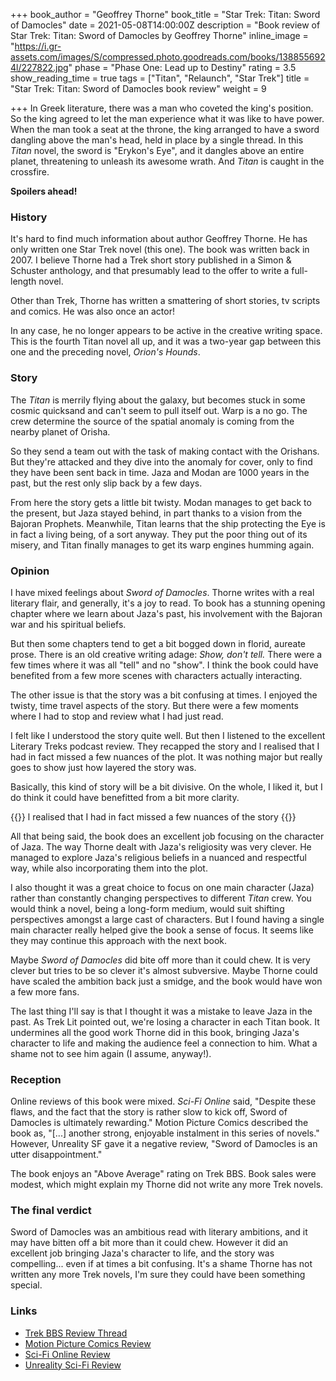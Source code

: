 +++
book_author = "Geoffrey Thorne"
book_title = "Star Trek: Titan: Sword of Damocles"
date = 2021-05-08T14:00:00Z
description = "Book review of Star Trek: Titan: Sword of Damocles by Geoffrey Thorne"
inline_image = "https://i.gr-assets.com/images/S/compressed.photo.goodreads.com/books/1388556924l/227822.jpg"
phase = "Phase One: Lead up to Destiny"
rating = 3.5
show_reading_time = true
tags = ["Titan", "Relaunch", "Star Trek"]
title = "Star Trek: Titan: Sword of Damocles book review"
weight = 9

+++
In Greek literature, there was a man who coveted the king's position. So the king agreed to let the man experience what it was like to have power. When the man took a seat at the throne, the king arranged to have a sword dangling above the man's head, held in place by a single thread. In this _Titan_ novel, the sword is "Erykon's Eye", and it dangles above an entire planet, threatening to unleash its awesome wrath. And _Titan_ is caught in the crossfire.

**Spoilers ahead!**

<!--more-->

### History

It's hard to find much information about author Geoffrey Thorne. He has only written one Star Trek novel (this one). The book was written back in 2007. I believe Thorne had a Trek short story published in a Simon & Schuster anthology, and that presumably lead to the offer to write a full-length novel.

Other than Trek, Thorne has written a smattering of short stories, tv scripts and comics. He was also once an actor!

In any case, he no longer appears to be active in the creative writing space. This is the fourth Titan novel all up, and it was a two-year gap between this one and the preceding novel, _Orion's Hounds_.

### Story

The _Titan_ is merrily flying about the galaxy, but becomes stuck in some cosmic quicksand and can't seem to pull itself out. Warp is a no go. The crew determine the source of the spatial anomaly is coming from the nearby planet of Orisha.

So they send a team out with the task of making contact with the Orishans. But they're attacked and they dive into the anomaly for cover, only to find they have been sent back in time. Jaza and Modan are 1000 years in the past, but the rest only slip back by a few days.

From here the story gets a little bit twisty. Modan manages to get back to the present, but Jaza stayed behind, in part thanks to a vision from the Bajoran Prophets. Meanwhile, Titan learns that the ship protecting the Eye is in fact a living being, of a sort anyway. They put the poor thing out of its misery, and Titan finally manages to get its warp engines humming again.

### Opinion

I have mixed feelings about _Sword of Damocles_. Thorne writes with a real literary flair, and generally, it's a joy to read. To book has a stunning opening chapter where we learn about Jaza's past, his involvement with the Bajoran war and his spiritual beliefs.

But then some chapters tend to get a bit bogged down in florid, aureate prose. There is an old creative writing adage: _Show, don't tell._ There were a few times where it was all "tell" and no "show". I think the book could have benefited from a few more scenes with characters actually interacting.

The other issue is that the story was a bit confusing at times. I enjoyed the twisty, time travel aspects of the story. But there were a few moments where I had to stop and review what I had just read.

I felt like I understood the story quite well. But then I listened to the excellent Literary Treks podcast review. They recapped the story and l realised that I had in fact missed a few nuances of the plot. It was nothing major but really goes to show just how layered the story was.

Basically, this kind of story will be a bit divisive. On the whole, I liked it, but I do think it could have benefitted from a bit more clarity.

{{<pullout>}} l realised that I had in fact missed a few nuances of the story {{</pullout>}}

All that being said, the book does an excellent job focusing on the character of Jaza. The way Thorne dealt with Jaza's religiosity was very clever. He managed to explore Jaza's religious beliefs in a nuanced and respectful way, while also incorporating them into the plot.

I also thought it was a great choice to focus on one main character (Jaza) rather than constantly changing perspectives to different _Titan_ crew. You would think a novel, being a long-form medium, would suit shifting perspectives amongst a large cast of characters. But I found having a single main character really helped give the book a sense of focus. It seems like they may continue this approach with the next book.

Maybe _Sword of Damocles_ did bite off more than it could chew. It is very clever but tries to be so clever it's almost subversive. Maybe Thorne could have scaled the ambition back just a smidge, and the book would have won a few more fans.

The last thing I'll say is that I thought it was a mistake to leave Jaza in the past. As Trek Lit pointed out, we're losing a character in each Titan book. It undermines all the good work Thorne did in this book, bringing Jaza's character to life and making the audience feel a connection to him. What a shame not to see him again (I assume, anyway!).

### Reception

Online reviews of this book were mixed. _Sci-Fi Online_ said, "Despite these flaws, and the fact that the story is rather slow to kick off, Sword of Damocles is ultimately rewarding." Motion Picture Comics described the book as, "\[...\] another strong, enjoyable instalment in this series of novels." However, Unreality SF gave it a negative review, "Sword of Damocles is an utter disappointment."

The book enjoys an "Above Average" rating on Trek BBS. Book sales were modest, which might explain my Thorne did not write any more Trek novels.

### The final verdict

Sword of Damocles was an ambitious read with literary ambitions, and it may have bitten off a bit more than it could chew. However it did an excellent job bringing Jaza's character to life, and the story was compelling... even if at times a bit confusing. It's a shame Thorne has not written any more Trek novels, I'm sure they could have been something special.

### Links

* [Trek BBS Review Thread](https://www.trekbbs.com/threads/ttn-sword-of-damocles-by-geoffrey-thorne-review-thread.250903/)
* [Motion Picture Comics Review](http://www.motionpicturescomics.com/2010/06/25/star-trek-titan-book-4-sword-of-damocles/)
* [Sci-Fi Online Review](http://www.sci-fi-online.com/2008_reviews/book/08-01-07_st-titan-damocles.htm)
* [Unreality Sci-Fi Review](http://unreality-sf.net/2008/03/15/star-trek-sword-of-damocles-review/)